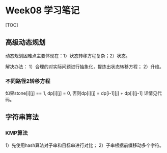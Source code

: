 # Week08 学习笔记

[TOC]

## 高级动态规划
动态规划困难点主要体现在：1）状态转移方程复杂；2）状态。

解决办法：
1）合理的对实际问题进行抽象化，提炼出状态转移方程；
2）升维。

### 不同路径2转移方程
如果stone[i][j] == 1, dp[i][j] = 0,
否则dp[i][j] = dp[i-1][j] + dp[i][j-1]
详情见代码。 

## 字符串算法
### KMP算法
1）先使用hash算法对子串和目标串进行对比；
2）子串根据前缀移动多个字符。


 